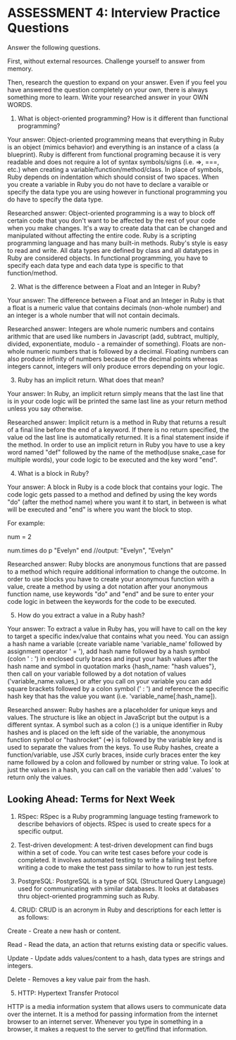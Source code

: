 # ASSESSMENT 4: Interview Practice Questions

Answer the following questions.

First, without external resources. Challenge yourself to answer from memory.

Then, research the question to expand on your answer. Even if you feel you have answered the question completely on your own, there is always something more to learn. Write your researched answer in your OWN WORDS.

1. What is object-oriented programming? How is it different than functional programming?

Your answer:
Object-oriented programming means that everything in Ruby is an object (mimics behavior) and everything is an instance of a class (a blueprint). Ruby is different from functional programing because it is very readable and does not require a lot of syntax symbols/signs (i.e. =>, ===, etc.) when creating a variable/function/method/class. In place of symbols, Ruby depends on indentation which should consist of two spaces. When you create a variable in Ruby you do not have to declare a varaible or specify the data type you are using however in functional programming you do have to specify the data type.

Researched answer:
Object-oriented programming is a way to block off certain code that you don't want to be affected by the rest of your code when you make changes. It's a way to create data that can be changed and manipulated without affecting the entire code. Ruby is a scripting programming language and has many built-in methods. Ruby's style is easy to read and write. All data types are defined by class and all datatypes in Ruby are considered objects. In functional programming, you have to specify each data type and each data type is specific to that function/method.

2. What is the difference between a Float and an Integer in Ruby?

Your answer:
The difference between a Float and an Integer in Ruby is that a float is a numeric value that contains decimals (non-whole number) and an integer is a whole number that will not contain decimals. 

Researched answer:
Integers are whole numeric numbers and contains arithmic that are used like numbers in Javascript (add, subtract, multiply, divided, exponentiate, modulo - a remainder of something). Floats are non-whole numeric numbers that is followed by a decimal. Floating numbers can also produce infinity of numbers because of the decimal points whereas integers cannot, integers will only produce errors depending on your logic. 

3. Ruby has an implicit return. What does that mean?

Your answer:
In Ruby, an implicit return simply means that the last line that is in your code logic will be printed the same last line as your return method unless you say otherwise. 

Researched answer:
Implicit return is a method in Ruby that returns a result of a final line before the end of a keyword. If there is no return specified, the value od the last line is automatically returned. It is a final statement inside if the method. In order to use an implicit return in Ruby you have to use a key word named "def" followed by the name of the method(use snake_case for multiple words), your code logic to be executed and the key word "end".

4. What is a block in Ruby?

Your answer:
A block in Ruby is a code block that contains your logic. The code logic gets passed to a method and defined by using the key words "do" (after the method name) where you want it to start, in between is what will be executed and "end" is where you want the block to stop.

For example: 

num = 2

num.times do 
  p "Evelyn" 
end 
//output: "Evelyn", "Evelyn"

Researched answer:
Ruby blocks are anonymous functions that are passed to a method which require additional information to change the outcome. In order to use blocks you have to create your anonymous function with a value, create a method by using a dot notation after your anonymous function name, use keywords "do" and "end" and be sure to enter your code logic in between the keywords for the code to be executed.

5. How do you extract a value in a Ruby hash?

Your answer:
To extract a value in Ruby has, you will have to call on the key to target a specific index/value that contains what you need. You can assign a hash name a variable (create variable name 'variable_name' followed by assignment operator ' = '), add hash name followed by a hash symbol (colon ' : ') in enclosed curly braces and input your hash values after the hash name and symbol in quotation marks {hash_name: "hash values"}, then call on your variable followed by a dot notation of values ('variable_name.values,) or after you call on your variable you can add square brackets followed by a colon symbol (' : ') and reference the specific hash key that has the value you want (i.e. 'variable_name[:hash_name]).  

Researched answer:
Ruby hashes are a placeholder for unique keys and values. The structure is like an object in JavaScript but the output is a different syntax. A symbol such as a colon (:) is a unique identifier in Ruby hashes and is placed on the left side of the variable, the anonymous function symbol or "hashrocket" (=>) is followed by the variable key and is used to separate the values from the keys. To use Ruby hashes, create a function/variable, use JSX curly braces, inside curly braces enter the key name followed by a colon and followed by number or string value. To look at just the values in a hash, you can call on the variable then add '.values' to return only the values.

## Looking Ahead: Terms for Next Week

1. RSpec: RSpec is a Ruby programming language testing framework to describe behaviors of objects. RSpec is used to create specs for a specific output. 

2. Test-driven development: A test-driven development can find bugs within a set of code. You can write test cases before your code is completed. It involves automated testing to write a failing test before writing a code to make the test pass similar to how to run jest tests. 

3. PostgreSQL: PostgreSQL is a type of SQL (Structured Query Language) used for communicating with similar databases. It looks at databases thru object-oriented programming such as Ruby.

4. CRUD: 
CRUD is an acronym in Ruby and descriptions for each letter is as follows: 

Create - Create a new hash or content.

Read - Read the data, an action that returns    existing data or specific values.

Update - Update adds values/content to a hash, data types are strings and integers.

Delete - Removes a key value pair from the hash.

5. HTTP:
Hypertext
Transfer
Protocol

HTTP is a media information system that allows users to communicate data over the internet. It is a method for passing information from the internet browser to an internet server. Whenever you type in something in a browser, it makes a request to the server to get/find that information.

